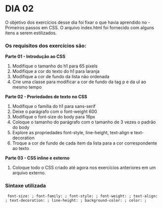 # DIA 02 

O objetivo dos exercícios desse dia foi fixar o que havia aprendido no - Primeiros passos em CSS. O arquivo index.html foi fornecido com alguns itens a serem estilizados.

### Os requisitos dos exercícios são:

**Parte 01 - Introdução ao CSS**

1. Modifique o tamanho do h1 para 65 pixels
2. Modifique a cor do texto do h1 para laranja
3. Modifique a cor de fundo da lista não ordenada
4. Crie uma classe para modificar a cor de fundo da tag p e da ul ao mesmo tempo

**Parte 02 - Proriedades de texto no CSS**

1. Modifique o família do h1 para sans-serif
2. Deixe o parágrafo com o font-weight 600
3. Modifique o font-size do body para 16px
4. Coloque o tamanho do parágrafo com o tamanho de 3 vezes o padrão do body
5. Explore as propriedades font-style, line-height, text-align e text-decoration
6. Troque a cor de fundo de cada item da lista para a cor correspondente ao texto

**Parte 03 - CSS inline e externo**

1. Coloque todo o CSS criado até agora nos exercícios anteriores em um arquivo externo.


### Sintaxe utilizada
`` 
font-size: ;
font-family: ;
font-style: ;
font-weight: ;
text-align: ;
text-decoration: ;
line-height: ;
background-color: ;
color: ;
`` 